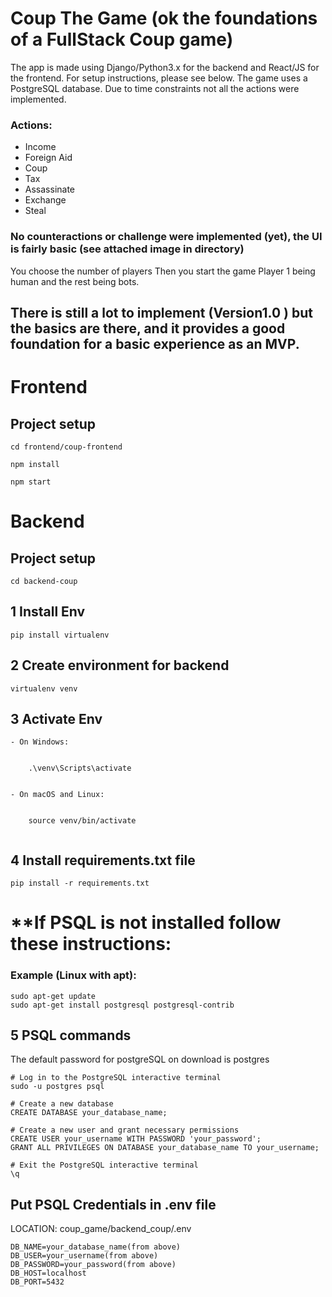 # Coup The Game (ok the foundations of a FullStack Coup game)

 The app is made using Django/Python3.x for the backend and React/JS for the frontend.
 For setup instructions, please see below. The game uses a PostgreSQL database.
 Due to time constraints not all the actions were implemented.
### Actions:
- Income
- Foreign Aid
- Coup
- Tax
- Assassinate
- Exchange
- Steal

### No counteractions or challenge were implemented (yet), the UI is fairly basic (see attached image in directory)
You choose the number of players
Then you start the game Player 1 being human and the rest being bots.

## There is still a lot to implement (Version1.0 ) but the basics are there, and it provides a good foundation for a basic experience as an MVP.


# Frontend
## Project setup
```
cd frontend/coup-frontend
```
```
npm install
```
```
npm start
```

# Backend
## Project setup
```
cd backend-coup
```

<!-- install requirements.txt file -->
## 1 Install Env 
```
pip install virtualenv
```
## 2 Create environment for backend 
```
virtualenv venv
```

## 3 Activate Env
```
- On Windows:
    
    
    .\venv\Scripts\activate

    
- On macOS and Linux:
    
   
    source venv/bin/activate
  
```
## 4 Install requirements.txt file
```
pip install -r requirements.txt
```
# **If PSQL is not installed follow these instructions:
### Example (Linux with apt):

```
sudo apt-get update
sudo apt-get install postgresql postgresql-contrib
```

## 5 PSQL commands
The default password for postgreSQL on download is postgres
```
# Log in to the PostgreSQL interactive terminal
sudo -u postgres psql

# Create a new database
CREATE DATABASE your_database_name;

# Create a new user and grant necessary permissions
CREATE USER your_username WITH PASSWORD 'your_password';
GRANT ALL PRIVILEGES ON DATABASE your_database_name TO your_username;

# Exit the PostgreSQL interactive terminal
\q

```

## Put PSQL Credentials in .env file 
LOCATION: coup_game/backend_coup/.env
```
DB_NAME=your_database_name(from above)
DB_USER=your_username(from above)
DB_PASSWORD=your_password(from above)
DB_HOST=localhost
DB_PORT=5432

```


